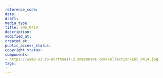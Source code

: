 ```yaml
---
reference_code: 
date: 
draft: 
media_type: 
title: LHS_0414
description: 
modified_at: 
created_at: 
public_access_status: 
copyright_status: 
components:
- https://wwm3.s3.ap-northeast-2.amazonaws.com/collection/LHS_0414.jpg
tags:
- 
---
```

